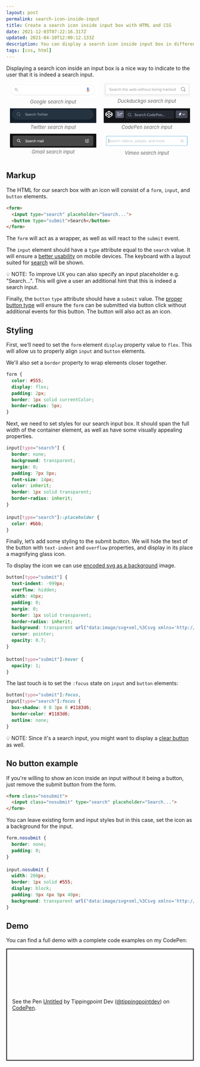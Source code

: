 ```yaml
---
layout: post
permalink: search-icon-inside-input
title: Create a search icon inside input box with HTML and CSS
date: 2021-12-03T07:22:16.317Z
updated: 2021-04-10T12:00:12.133Z
description: You can display a search icon inside input box in different ways with simple HTML and CSS code
tags: [css, html]
---
```


Displaying a search icon inside an input box is a nice way to indicate to the user that it is indeed a search input.

<style>
.image-grid {display:flex;justify-content:space-evenly;flex-wrap:wrap;margin:0 0 30px}
.image-grid figcaption{font-size:13px;color:#666;font-style:italic;text-align:center}
.image-grid figure{margin:0 10px 10px;flex:1 0 46%}
</style>

<div class="image-grid">
  <figure>
    <img class="shadow" loading="lazy" src="/images/html-elements/google-search-input.png" alt="Google search input">
    <figcaption>Google search input</figcaption>
  </figure>
  <figure>
    <img class="shadow" loading="lazy" src="/images/html-elements/duckduckgo-search-input.png" alt="Duckduckgo search input">
    <figcaption>Duckduckgo search input</figcaption>
  </figure>
  <figure>
    <img class="shadow" loading="lazy" src="/images/html-elements/twitter-search-input.png" alt="Twitter search input">
    <figcaption>Twitter search input</figcaption>
  </figure>
  <figure>
    <img class="shadow" loading="lazy" src="/images/html-elements/codepen-search-input.png" alt="CodePen search input">
    <figcaption>CodePen search input</figcaption>
  </figure>
  <figure>
    <img class="shadow" loading="lazy" src="/images/html-elements/gmail-search-input.png" alt="Gmail search input">
    <figcaption>Gmail search input</figcaption>
  </figure>
  <figure>
    <img class="shadow" loading="lazy" src="/images/html-elements/vimeo-search-input.png" alt="Vimeo search input">
    <figcaption>Vimeo search input</figcaption>
  </figure>
</div>

## Markup

The HTML for our search box with an icon will consist of a `form`, `input`, and `button` elements.

```html
<form>
  <input type="search" placeholder="Search...">
  <button type="submit">Search</button>
</form>
```

The `form` will act as a wrapper, as well as will react to the `submit` event.

The `input` element should have a `type` attribute equal to the `search` value. It will ensure a [better usability](https://css-tricks.com/better-form-inputs-for-better-mobile-user-experiences/#using-the-correct-input-type) on mobile devices. The keyboard with a layout suited for [search](https://better-mobile-inputs.netlify.app/?android=false&autocomplete=on&inputmode=search&type=search) will be shown.

<p class="note">
💡 NOTE: To improve UX you can also specify an input placeholder e.g. "Search…". This will give a user an additional hint that this is indeed a search input.
</p>

Finally, the `button` `type` attribute should have a `submit` value. The [proper button type](/html-button-types) will ensure the `form` can be submitted via button click without additional events for this button. The button will also act as an icon.

## Styling

First, we’ll need to set the `form` element `display` property value to `flex`. This will allow us to properly align `input` and `button` elements.

We'll also set a `border` property to wrap elements closer together.

```css
form {
  color: #555;
  display: flex;
  padding: 2px;
  border: 1px solid currentColor;
  border-radius: 5px;
}
```

Next, we need to set styles for our search input box. It should span the full width of the container element, as well as have some visually appealing properties.

```css
input[type="search"] {
  border: none;
  background: transparent;
  margin: 0;
  padding: 7px 8px;
  font-size: 14px;
  color: inherit;
  border: 1px solid transparent;
  border-radius: inherit;
}

input[type="search"]::placeholder {
  color: #bbb;
}
```

Finally, let’s add some styling to the submit button. We will hide the text of the button with `text-indent` and `overflow` properties, and display in its place a magnifying glass icon.

To display the icon we can use [encoded svg as a background](/using-svg-background-image-with-css-code-only) image.

```css
button[type="submit"] {
  text-indent: -999px;
  overflow: hidden;
  width: 40px;
  padding: 0;
  margin: 0;
  border: 1px solid transparent;
  border-radius: inherit;
  background: transparent url("data:image/svg+xml,%3Csvg xmlns='http://www.w3.org/2000/svg' width='16' height='16' class='bi bi-search' viewBox='0 0 16 16'%3E%3Cpath d='M11.742 10.344a6.5 6.5 0 1 0-1.397 1.398h-.001c.03.04.062.078.098.115l3.85 3.85a1 1 0 0 0 1.415-1.414l-3.85-3.85a1.007 1.007 0 0 0-.115-.1zM12 6.5a5.5 5.5 0 1 1-11 0 5.5 5.5 0 0 1 11 0z'%3E%3C/path%3E%3C/svg%3E") no-repeat center;
  cursor: pointer;
  opacity: 0.7;
}

button[type="submit"]:hover {
  opacity: 1;
}
```

The last touch is to set the `:focus` state on `input` and `button` elements:

```css
button[type="submit"]:focus,
input[type="search"]:focus {
  box-shadow: 0 0 3px 0 #1183d6;
  border-color: #1183d6;
  outline: none;
}
```

<p class="note">
💡 NOTE: Since it's a search input, you might want to display a <a href="/input-clear-button">clear button</a> as well.
</p>

## No button example

If you're willing to show an icon inside an input without it being a button, just remove the submit button from the form.

```html
<form class="nosubmit">
  <input class="nosubmit" type="search" placeholder="Search...">
</form>
```

You can leave existing form and input styles but in this case, set the icon as a background for the input.

```css
form.nosubmit {
  border: none;
  padding: 0;
}

input.nosubmit {
  width: 260px;
  border: 1px solid #555;
  display: block;
  padding: 9px 4px 9px 40px;
  background: transparent url("data:image/svg+xml,%3Csvg xmlns='http://www.w3.org/2000/svg' width='16' height='16' class='bi bi-search' viewBox='0 0 16 16'%3E%3Cpath d='M11.742 10.344a6.5 6.5 0 1 0-1.397 1.398h-.001c.03.04.062.078.098.115l3.85 3.85a1 1 0 0 0 1.415-1.414l-3.85-3.85a1.007 1.007 0 0 0-.115-.1zM12 6.5a5.5 5.5 0 1 1-11 0 5.5 5.5 0 0 1 11 0z'%3E%3C/path%3E%3C/svg%3E") no-repeat 13px center;
}
```

## Demo

You can find a full demo with a complete code examples on my CodePen:

<p class="codepen" data-height="300" data-default-tab="html,result" data-slug-hash="WNZbWGe" data-user="tippingpointdev" style="height: 300px; box-sizing: border-box; display: flex; align-items: center; justify-content: center; border: 2px solid; margin: 1em 0; padding: 1em;">
<span>See the Pen <a href="https://codepen.io/tippingpointdev/pen/WNZbWGe">
Untitled</a> by Tippingpoint Dev (<a href="https://codepen.io/tippingpointdev">@tippingpointdev</a>)
on <a href="https://codepen.io">CodePen</a>.</span>
</p>

<script async src="https://cpwebassets.codepen.io/assets/embed/ei.js"></script>